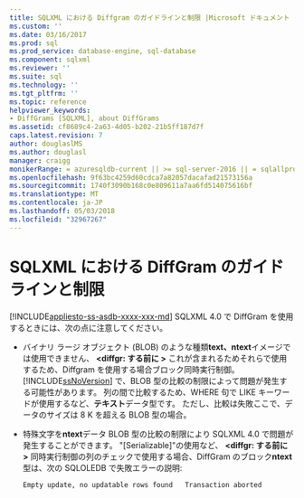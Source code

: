 ```yaml
---
title: SQLXML における Diffgram のガイドラインと制限 |Microsoft ドキュメント
ms.custom: ''
ms.date: 03/16/2017
ms.prod: sql
ms.prod_service: database-engine, sql-database
ms.component: sqlxml
ms.reviewer: ''
ms.suite: sql
ms.technology: ''
ms.tgt_pltfrm: ''
ms.topic: reference
helpviewer_keywords:
- DiffGrams [SQLXML], about DiffGrams
ms.assetid: cf8689c4-2a63-4d05-b202-21b5ff187d7f
caps.latest.revision: 7
author: douglaslMS
ms.author: douglasl
manager: craigg
monikerRange: = azuresqldb-current || >= sql-server-2016 || = sqlallproducts-allversions
ms.openlocfilehash: 9f63bc4259d60cdca7a82057dacafad21573156a
ms.sourcegitcommit: 1740f3090b168c0e809611a7aa6fd514075616bf
ms.translationtype: MT
ms.contentlocale: ja-JP
ms.lasthandoff: 05/03/2018
ms.locfileid: "32967267"
---
```

# <a name="guidelines-and-limitations-of-diffgrams-in-sqlxml"></a>SQLXML における DiffGram のガイドラインと制限
[!INCLUDE[appliesto-ss-asdb-xxxx-xxx-md](../../../includes/appliesto-ss-asdb-xxxx-xxx-md.md)]
  SQLXML 4.0 で DiffGram を使用するときには、次の点に注意してください。  
  
-   バイナリ ラージ オブジェクト (BLOB) のような種類**text、ntext**イメージでは使用できません、  **\<diffgr: する前に >** これが含まれるためそれらで使用するため、Diffgram を使用する場合ブロック同時実行制御。 [!INCLUDE[ssNoVersion](../../../includes/ssnoversion-md.md)] で、BLOB 型の比較の制限によって問題が発生する可能性があります。 列の間で比較するため、WHERE 句で LIKE キーワードが使用するなど、**テキスト**データ型です。 ただし、比較は失敗ここで、データのサイズは 8 K を超える BLOB 型の場合。  
  
-   特殊文字を**ntext**データ BLOB 型の比較の制限により SQLXML 4.0 で問題が発生することができます。 "[Serializable]"の使用など、  **\<diffgr: する前に >** 同時実行制御の列のチェックで使用する場合、DiffGram のブロック**ntext**型は、次の SQLOLEDB で失敗エラーの説明:  
  
    ```  
    Empty update, no updatable rows found   Transaction aborted  
    ```  
  
  
